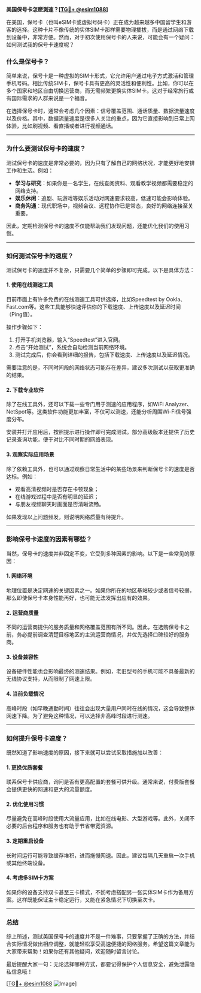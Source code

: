 **美国保号卡怎麽測速？[[TG💪+ @esim1088](https://t.me/s/esim1088)]**

在美国，保号卡（也叫eSIM卡或虚拟号码卡）正在成为越来越多中国留学生和游客的选择。这种卡片不像传统的实体SIM卡那样需要物理插拔，而是通过网络下载到设备中，非常方便。然而，对于初次使用保号卡的人来说，可能会有一个疑问：如何测试我的保号卡速度呢？

### **什么是保号卡？**
简单来说，保号卡是一种虚拟的SIM卡形式，它允许用户通过电子方式激活和管理手机号码。相比传统SIM卡，保号卡具有更高的灵活性和便利性。比如，你可以在多个国家和地区自由切换运营商，而无需频繁更换实体SIM卡。这对于经常旅行或有国际需求的人群来说是一个福音。

在选择保号卡时，通常会考虑几个因素：信号覆盖范围、通话质量、数据流量速度以及价格。其中，数据流量速度是很多人关注的重点，因为它直接影响到日常上网体验，比如刷视频、看直播或者进行视频通话。

---

### **为什么要测试保号卡的速度？**

测试保号卡的速度是非常必要的，因为只有了解自己的网络状况，才能更好地安排工作和生活。例如：

- **学习与研究**：如果你是一名学生，在线查阅资料、观看教学视频都需要稳定的网络支持。
- **娱乐休闲**：追剧、玩游戏等娱乐活动对网速要求较高，低速可能会影响体验。
- **商务沟通**：现代职场中，视频会议、远程协作已是常态，良好的网络连接至关重要。

因此，定期检测保号卡的速度不仅能帮助我们发现问题，还能优化我们的使用习惯。

---

### **如何测试保号卡的速度？**

测试保号卡的速度并不复杂，只需要几个简单的步骤即可完成。以下是具体方法：

#### **1. 使用在线测速工具**
目前市面上有许多免费的在线测速工具可供选择，比如Speedtest by Ookla、Fast.com等。这些工具能够快速评估你的下载速度、上传速度以及延迟时间（Ping值）。

操作步骤如下：
1. 打开手机浏览器，输入“Speedtest”进入官网。
2. 点击“开始测试”，系统会自动检测当前网络环境。
3. 测试完成后，你会看到详细的报告，包括下载速度、上传速度以及延迟情况。

需要注意的是，不同时间段的网络状态可能存在差异，建议多次测试以获取更准确的结果。

#### **2. 下载专业软件**
除了在线工具外，还可以下载一些专门用于测速的应用程序，如WiFi Analyzer、NetSpot等。这类软件功能更加丰富，不仅可以测速，还能分析周围Wi-Fi信号强度分布。

安装并打开应用后，按照提示进行操作即可完成测试。部分高级版本还提供了历史记录查询功能，便于对比不同时期的网络表现。

#### **3. 观察实际应用场景**
除了依赖工具外，也可以通过观察日常生活中的某些场景来判断保号卡的速度是否达标。例如：
- 观看高清视频时是否存在卡顿现象；
- 在线游戏过程中是否有明显的延迟；
- 与朋友视频聊天时画面是否清晰流畅。

如果发现以上问题频发，则说明网络质量有待提升。

---

### **影响保号卡速度的因素有哪些？**

当然，保号卡的速度并非固定不变，它受到多种因素的影响。以下是一些常见的原因：

#### **1. 网络环境**
地理位置是决定网速的关键因素之一。如果你所在的地区基站较少或者信号较弱，那么即使保号卡本身性能再好，也可能无法发挥出应有的效果。

#### **2. 运营商质量**
不同的运营商提供的服务质量和网络覆盖范围有所不同。因此，在选购保号卡之前，务必提前调查清楚目标地区的主流运营商情况，并优先选择口碑较好的服务商。

#### **3. 设备兼容性**
设备硬件性能也会影响最终的测速结果。例如，老旧型号的手机可能不具备最新的无线协议支持，从而限制了网速上限。

#### **4. 当前负载情况**
高峰时段（如早晚通勤时间）往往会出现大量用户同时在线的情况，这会导致整体网速下降。为了避免这种情况，可以选择非高峰时段进行测速。

---

### **如何提升保号卡速度？**

既然知道了影响速度的原因，接下来就可以尝试采取措施加以改善：

#### **1. 更换优质套餐**
联系保号卡供应商，询问是否有更高配置的套餐可供升级。通常来说，付费版套餐会提供更快的网速和更大的流量额度。

#### **2. 优化使用习惯**
尽量避免在高峰时段使用大流量应用，比如在线电影、大型游戏等。此外，关闭不必要的后台程序和服务也有助于节省带宽资源。

#### **3. 定期重启设备**
长时间运行可能导致缓存堆积，进而拖慢网速。因此，建议每隔几天重启一次手机或其他终端设备。

#### **4. 考虑多SIM卡方案**
如果你的设备支持双卡甚至三卡模式，不妨考虑搭配另一张实体SIM卡作为备用方案。这样既能保证主卡稳定运行，又能在紧急情况下切换至次卡。

---

### **总结**

综上所述，测试美国保号卡的速度并不是一件难事，只要掌握了正确的方法，并结合实际情况做出相应调整，就能轻松享受高速便捷的网络服务。希望这篇文章能为大家带来帮助！如果你还有其他疑问，欢迎随时留言讨论。

最后提醒大家一句：无论选择哪种方式，都要记得保护个人信息安全，避免泄露隐私信息哦！

[[TG💪+ @esim1088](https://t.me/s/esim1088) ![Image](https://i.postimg.cc/4NQfJmqS/Snipaste-2025-05-13-00-14-12.png)]